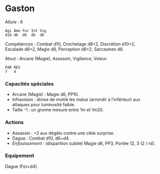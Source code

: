 # Gaston

Allure : 6

	Agi	Âme	For	Int	Vig
	d10	d6	d6	d6	d6

Compétences : Combat d10, Crochetage d8+2, Discrétion d10+2, Escalade d8+2, Magie d6, Perception d8+2, Sarcasmes d8.

Atout : Arcane (Magie), Assassin, Vigilance, Voleur.

	PAR	RES
	7	4

### Capacités spéciales
- Arcane (Magie) : Magie d6, PP10.
- Infravision : divise de moitié les malus (arrondir à l’inférieur) aux attaques pour luminosité faible.
- Taille -1 : un gnome mesure entre 1m et 1m20.

### Actions
- Assassin : +2 aux dégâts contre une cible surprise.
- Dague : Combat d10, d6+d4.
- _Enfouissement_ : (disparition subite) Magie d6, PP3, Portée 12, 3 (2 / rd).

### Equipement
Dague (For+d4).

